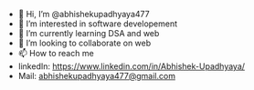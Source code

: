 - 👋 Hi, I’m @abhishekupadhyaya477
- 👀 I’m interested in software developement
- 🌱 I’m currently learning DSA and web
- 💞️ I’m looking to collaborate on web
- 📫 How to reach me 
-  linkedIn: https://www.linkedin.com/in/Abhishek-Upadhyaya/
-  Mail: abhishekupadhyaya477@gmail.com

<!---
abhishekupadhyaya477/abhishekupadhyaya477 is a ✨ special ✨ repository because its `README.md` (this file) appears on your GitHub profile.
You can click the Preview link to take a look at your changes.
--->
